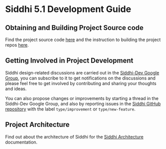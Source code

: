# Siddhi 5.1 Development Guide

## Obtaining and Building Project Source code 

Find the project source code [here](source) and the instruction to building the project repos [here](build).

## Getting Involved in Project Development

Siddhi design-related discussions are carried out in the [Siddhi-Dev Google Group](https://groups.google.com/forum/#!forum/siddhi-dev), you can subscribe to it to get notifications on the discussions and please feel free to get involved by contributing and sharing your thoughts and ideas.  

You can also propose changes or improvements by starting a thread in the Siddhi-Dev Google Group, and also by reporting issues in the [Siddhi GitHub repository](https://github.com/siddhi-io/siddhi/issues) with the label `type/improvement` or `type/new-feature`. 

## Project Architecture 

Find out about the architecture of Siddhi for the [Siddhi Architecture](architecture) documentation. 